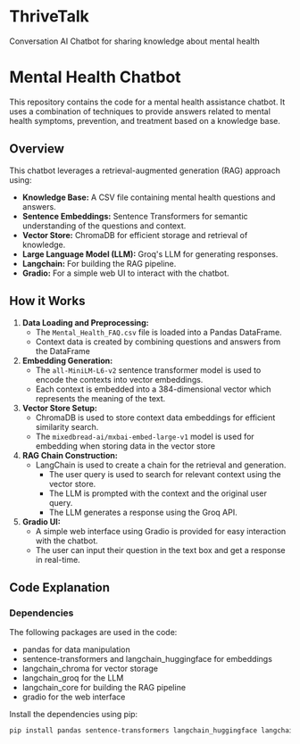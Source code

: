 # ThriveTalk
Conversation AI Chatbot for sharing knowledge about mental health
# Mental Health Chatbot

This repository contains the code for a mental health assistance chatbot. It uses a combination of techniques to provide answers related to mental health symptoms, prevention, and treatment based on a knowledge base.

## Overview

This chatbot leverages a retrieval-augmented generation (RAG) approach using:

*   **Knowledge Base:** A CSV file containing mental health questions and answers.
*   **Sentence Embeddings:** Sentence Transformers for semantic understanding of the questions and context.
*   **Vector Store:** ChromaDB for efficient storage and retrieval of knowledge.
*   **Large Language Model (LLM):** Groq's LLM for generating responses.
*   **Langchain:** For building the RAG pipeline.
*   **Gradio:** For a simple web UI to interact with the chatbot.

## How it Works

1.  **Data Loading and Preprocessing:**
    *   The `Mental_Health_FAQ.csv` file is loaded into a Pandas DataFrame.
    *   Context data is created by combining questions and answers from the DataFrame
2.  **Embedding Generation:**
    *   The `all-MiniLM-L6-v2` sentence transformer model is used to encode the contexts into vector embeddings.
    *   Each context is embedded into a 384-dimensional vector which represents the meaning of the text.
3.  **Vector Store Setup:**
    *   ChromaDB is used to store context data embeddings for efficient similarity search.
    *   The `mixedbread-ai/mxbai-embed-large-v1` model is used for embedding when storing data in the vector store
4.  **RAG Chain Construction:**
    *   LangChain is used to create a chain for the retrieval and generation.
        *   The user query is used to search for relevant context using the vector store.
        *   The LLM is prompted with the context and the original user query.
        *   The LLM generates a response using the Groq API.
5.  **Gradio UI:**
    *   A simple web interface using Gradio is provided for easy interaction with the chatbot.
    *   The user can input their question in the text box and get a response in real-time.

## Code Explanation

### Dependencies
The following packages are used in the code:

- pandas for data manipulation
- sentence-transformers and langchain_huggingface for embeddings
- langchain_chroma for vector storage
- langchain_groq for the LLM
- langchain_core for building the RAG pipeline
- gradio for the web interface

Install the dependencies using pip:
```bash
pip install pandas sentence-transformers langchain_huggingface langchain_chroma langchain_groq langchain_core gradio

